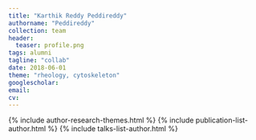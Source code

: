 ```yaml
---
title: "Karthik Reddy Peddireddy"
authorname: "Peddireddy"
collection: team
header:
  teaser: profile.png
tags: alumni
tagline: "collab"
date: 2018-06-01
theme: "rheology, cytoskeleton"
googlescholar: 
email: 
cv: 
---
```


<p align= "justify">

{% include author-research-themes.html %}
{% include publication-list-author.html %}
{% include talks-list-author.html %}